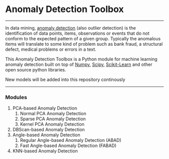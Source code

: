 # Anomaly Detection Toolbox
___________________________

In data mining, [anomaly detection](https://en.wikipedia.org/wiki/Anomaly_detection) (also outlier detection) is the identification of data points, items, observations or events that do not conform to the expected pattern of a given group. Typically the anomalous items will translate to some kind of problem such as bank fraud, a structural defect, medical problems or errors in a text.

This Anomaly Detection Toolbox is a Python module for machine learning anomaly detection built on top of [Numpy](https://www.numpy.org/), [Scipy](https://www.scipy.org/scipylib/index.html), [Scikit-Learn](https://scikit-learn.org/stable/) and other open source python libraries. 

New models will be added into this repository continously
_______________________________________

### Modules
1. PCA-based Anomaly Detection
    1. Normal PCA Anomaly Detection
    2. Sparse PCA Anomaly Detection
    3. Kernel PCA Anomaly Detection
2. DBScan-based Anomaly Detection
3. Angle-based Anomaly Detection
    1. Regular Angle-based Anomaly Detection (ABAD)
    2. Fast Angle-based Anomaly Detection (FABAD)
4. KNN-based Anomaly Detection
